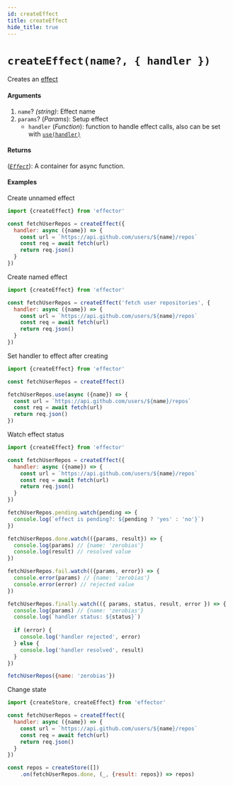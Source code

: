 ```yaml
---
id: createEffect
title: createEffect
hide_title: true
---
```


# `createEffect(name?, { handler })`

Creates an [effect](Effect.md)

#### Arguments

1. `name`? _(string)_: Effect name
2. `params`? (_Params_): Setup effect
    - `handler` (_Function_): function to handle effect calls, also can be set with [`use(handler)`](#use)

#### Returns

([_`Effect`_](Effect.md)): A container for async function.

#### Examples

Create unnamed effect

```js
import {createEffect} from 'effector'

const fetchUserRepos = createEffect({
  handler: async ({name}) => {
    const url = `https://api.github.com/users/${name}/repos`
    const req = await fetch(url)
    return req.json()
  }
})
```

Create named effect

```js
import {createEffect} from 'effector'

const fetchUserRepos = createEffect('fetch user repositories', {
  handler: async ({name}) => {
    const url = `https://api.github.com/users/${name}/repos`
    const req = await fetch(url)
    return req.json()
  }
})
```

Set handler to effect after creating

```js
import {createEffect} from 'effector'

const fetchUserRepos = createEffect()

fetchUserRepos.use(async ({name}) => {
  const url = `https://api.github.com/users/${name}/repos`
  const req = await fetch(url)
  return req.json()
})
```

Watch effect status

```js
import {createEffect} from 'effector'

const fetchUserRepos = createEffect({
  handler: async ({name}) => {
    const url = `https://api.github.com/users/${name}/repos`
    const req = await fetch(url)
    return req.json()
  }
})

fetchUserRepos.pending.watch(pending => {
  console.log(`effect is pending?: ${pending ? 'yes' : 'no'}`)
})

fetchUserRepos.done.watch(({params, result}) => {
  console.log(params) // {name: 'zerobias'}
  console.log(result) // resolved value
})

fetchUserRepos.fail.watch(({params, error}) => {
  console.error(params) // {name: 'zerobias'}
  console.error(error) // rejected value
})

fetchUserRepos.finally.watch(({ params, status, result, error }) => {
  console.log(params) // {name: 'zerobias'}
  console.log(`handler status: ${status}`)
  
  if (error) {
    console.log('handler rejected', error)
  } else {
    console.log('handler resolved', result)
  }
})

fetchUserRepos({name: 'zerobias'})
```

Change state

```js
import {createStore, createEffect} from 'effector'

const fetchUserRepos = createEffect({
  handler: async ({name}) => {
    const url = `https://api.github.com/users/${name}/repos`
    const req = await fetch(url)
    return req.json()
  }
})

const repos = createStore([])
    .on(fetchUserRepos.done, (_, {result: repos}) => repos)

```


